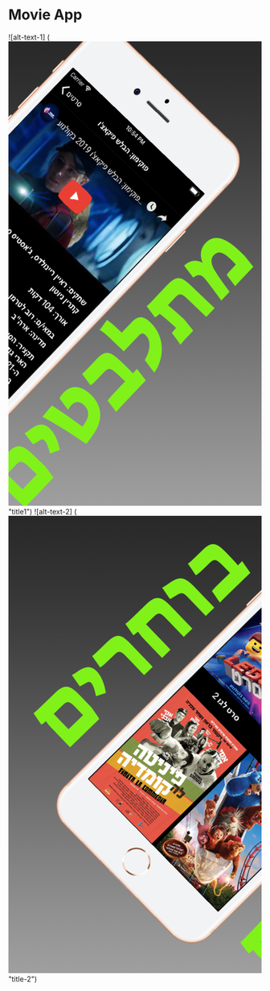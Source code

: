 # Movie App
![alt-text-1]
(<img src="https://github.com/YRol3/Movie-App/blob/master/GitPictures/logo2.png?raw=true" /> "title1") ![alt-text-2] ( <img src="https://github.com/YRol3/Movie-App/blob/master/GitPictures/logo1.png?raw=true" /> "title-2")
